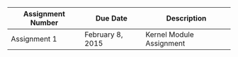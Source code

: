 | **Assignment Number** |	**Due Date** | **Description**          |
| ---------------------- | --------------- | ------------------------ |
| Assignment 1 	         |February 8, 2015 | Kernel Module Assignment |
